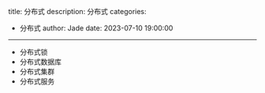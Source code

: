 title: 分布式
description: 分布式
categories:
  - 分布式
author: Jade
date: 2023-07-10 19:00:00
---


- 分布式锁
- 分布式数据库
- 分布式集群
- 分布式服务
